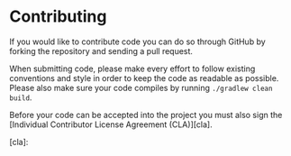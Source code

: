 Contributing
============

If you would like to contribute code you can do so through GitHub by forking
the repository and sending a pull request.

When submitting code, please make every effort to follow existing conventions
and style in order to keep the code as readable as possible. Please also make
sure your code compiles by running `./gradlew clean build`.

Before your code can be accepted into the project you must also sign the
[Individual Contributor License Agreement (CLA)][cla].


 [cla]: 